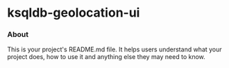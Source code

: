 ksqldb-geolocation-ui
=====================

### About

This is your project's README.md file. It helps users understand what your
project does, how to use it and anything else they may need to know.
